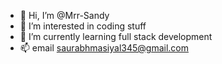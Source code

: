- 👋 Hi, I’m @Mrr-Sandy
- 👀 I’m interested in coding stuff
- 🌱 I’m currently learning full stack development
- 📫 email saurabhmasiyal345@gmail.com
  

<!---
Mrr-Sandy/Mrr-Sandy is a ✨ special ✨ repository because its `README.md` (this file) appears on your GitHub profile.
You can click the Preview link to take a look at your changes.
--->

